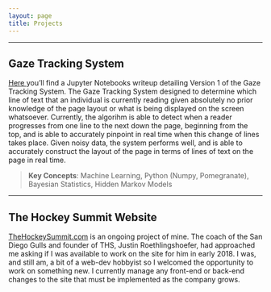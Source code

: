 ```yaml
---
layout: page
title: Projects
---
```


---
## Gaze Tracking System
<a href="https://stevebottos.github.io/jupnotes/GazeTrackerWriteup/" target="_blank">Here </a>you’ll find a Jupyter Notebooks writeup detailing Version 1 of the Gaze Tracking System. The Gaze Tracking System designed to determine which line of text that an individual is currently reading given absolutely no prior knowledge of the page layout or what is being displayed on the screen whatsoever. Currently, the algorihm is able to detect when a reader progresses from one line to the next down the page, beginning from the top, and is able to accurately pinpoint in real time when this change of lines takes place. Given noisy data, the system performs well, and is able to accurately construct the layout of the page in terms of lines of text on the page in real time.<br/>
> **Key Concepts**: Machine Learning, Python (Numpy, Pomegranate), Bayesian Statistics, Hidden Markov Models

---
## The Hockey Summit Website
<a href="http://thehockeysummit.com/" target="_blank">TheHockeySummit.com</a> is an ongoing project of mine. The coach of the San Diego Gulls and founder of THS, Justin Roethlingshoefer, had approached me asking if I was available to work on the site for him in early 2018. I was, and still am, a bit of a web-dev hobbyist so I welcomed the opportunity to work on something new. I currently manage any front-end or back-end changes to the site that must be implemented as the company grows. 

